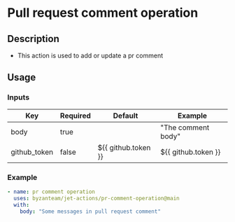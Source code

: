 # Pull request comment operation

## Description
- This action is used to add or update a pr comment

## Usage

### Inputs

| Key                 | Required| Default                    | Example                                                 |
| ------------------- | ------- | -------------------------- | ------------------------------------------------------- |
| body                | true    |                            |  "The comment body"                                     |
| github_token        | false   | ${{ github.token }}        |  ${{ github.token }}                                    |

### Example
```yaml
- name: pr comment operation
  uses: byzanteam/jet-actions/pr-comment-operation@main
  with:
    body: "Some messages in pull request comment"
```

